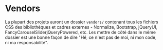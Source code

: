 # Vendors

La plupart des projets auront un dossier `vendors/` contenant tous les fichiers CSS des bibliothèques et cadres externes - Normalize, Bootstrap, jQueryUI, FancyCarouselSliderjQueryPowered, etc. Les mettre de côté dans le même dossier est une bonne façon de dire "Hé, ce n'est pas de moi, ni mon code, ni ma responsabilité".

